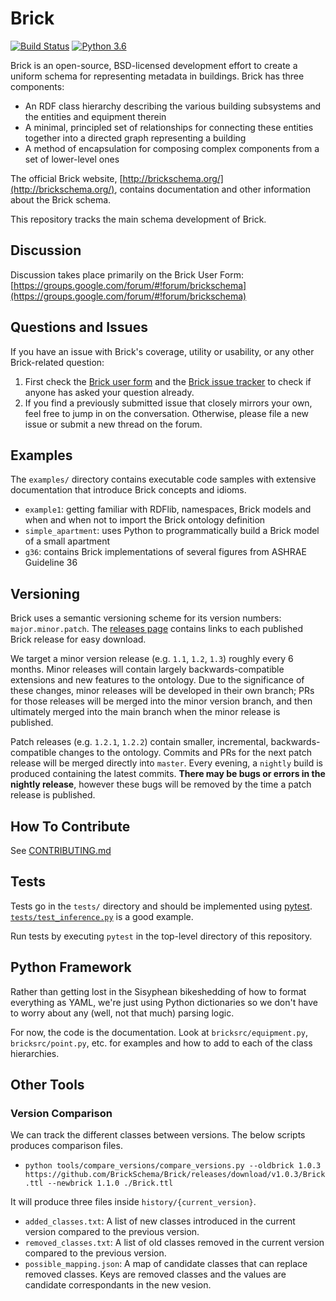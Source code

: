 # Brick

[![Build Status](https://github.com/BrickSchema/Brick/workflows/Build/badge.svg)](https://github.com/BrickSchema/Brick/actions)
[![Python 3.6](https://img.shields.io/badge/python-3.6+-blue.svg)](https://www.python.org/downloads/release/python-360/)

Brick is an open-source, BSD-licensed development effort to create a uniform schema for representing metadata in buildings. Brick has three components:

* An RDF class hierarchy describing the various building subsystems and the entities and equipment therein
* A minimal, principled set of relationships for connecting these entities together into a directed graph representing a building
* A method of encapsulation for composing complex components from a set of lower-level ones

The official Brick website, [http://brickschema.org/](http://brickschema.org/), contains documentation and other information about the Brick schema.

This repository tracks the main schema development of Brick.


## Discussion

Discussion takes place primarily on the Brick User Form: [https://groups.google.com/forum/#!forum/brickschema](https://groups.google.com/forum/#!forum/brickschema)

## Questions and Issues

If you have an issue with Brick's coverage, utility or usability, or any other Brick-related question:

1. First check the [Brick user form](https://groups.google.com/forum/#!forum/brickschema) and the [Brick issue tracker](https://github.com/BuildSysUniformMetadata/Brick/issues)
   to check if anyone has asked your question already.
2. If you find a previously submitted issue that closely mirrors your own, feel free to jump in on the conversation. Otherwise, please file a new issue or submit a new thread on the forum.

## Examples

The `examples/` directory contains executable code samples with extensive documentation that introduce Brick concepts and idioms.

- `example1`: getting familiar with RDFlib, namespaces, Brick models and when and when not to import the Brick ontology definition
- `simple_apartment`: uses Python to programmatically build a Brick model of a small apartment
- `g36`: contains Brick implementations of several figures from ASHRAE Guideline 36

## Versioning

Brick uses a semantic versioning scheme for its version numbers: `major.minor.patch`. The [releases page](https://github.com/BrickSchema/Brick/releases) contains links to each published Brick release for easy download.

We target a minor version release (e.g. `1.1`, `1.2`, `1.3`) roughly every 6 months. Minor releases will contain largely backwards-compatible extensions and new features to the ontology. Due to the significance of these changes, minor releases will be developed in their own branch; PRs for those releases will be merged into the minor version branch, and then ultimately merged into the main branch when the minor release is published.

Patch releases (e.g. `1.2.1`, `1.2.2`) contain smaller, incremental, backwards-compatible changes to the ontology. Commits and PRs for the next patch release will be merged directly into `master`. Every evening, a `nightly` build is produced containing the latest commits. **There may be bugs or errors in the nightly release**, however these bugs will be removed by the time a patch release is published.

## How To Contribute

See [CONTRIBUTING.md](https://github.com/BrickSchema/Brick/blob/master/CONTRIBUTING.md)

## Tests

Tests go in the `tests/` directory and should be implemented using [pytest](https://pytest.readthedocs.io/en/latest/getting-started.html#getstarted).
[`tests/test_inference.py`](https://github.com/BrickSchema/Brick/blob/master/tests/test_inference.py) is a good example.

Run tests by executing `pytest` in the top-level directory of this repository.

## Python Framework

Rather than getting lost in the Sisyphean bikeshedding of how to format everything as YAML, we're
just using Python dictionaries so we don't have to worry about any (well, not that much) parsing logic.

For now, the code is the documentation. Look at `bricksrc/equipment.py`, `bricksrc/point.py`, etc. for examples and how to add to each of the class hierarchies.

## Other Tools

### Version Comparison

We can track the different classes between versions. The below scripts produces comparison files.
- `python tools/compare_versions/compare_versions.py --oldbrick 1.0.3 https://github.com/BrickSchema/Brick/releases/download/v1.0.3/Brick.ttl --newbrick 1.1.0 ./Brick.ttl`

It will produce three files inside `history/{current_version}`.
- `added_classes.txt`: A list of new classes introduced in the current version compared to the previous version.
- `removed_classes.txt`: A list of old classes removed in the current version compared to the previous version.
- `possible_mapping.json`: A map of candidate classes that can replace removed classes. Keys are removed classes and the values are candidate correspondants in the new vesion.
